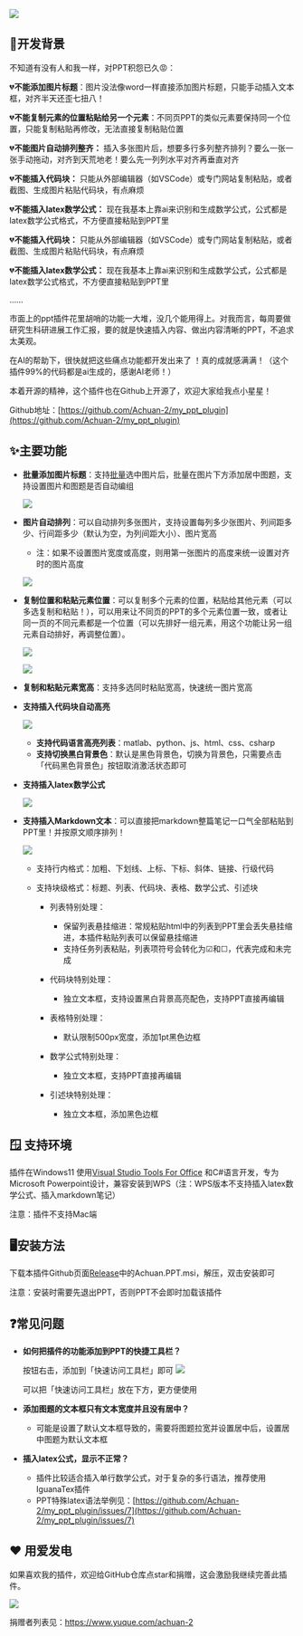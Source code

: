 ![](https://fastly.jsdelivr.net/gh/Achuan-2/PicBed/assets/20250117115019-2025-01-17.png)

## 📝开发背景

不知道有没有人和我一样，对PPT积怨已久😡：

💔**不能添加图片标题**：图片没法像word一样直接添加图片标题，只能手动插入文本框，对齐半天还歪七扭八！

💔**不能复制元素的位置粘贴给另一个元素**：不同页PPT的类似元素要保持同一个位置，只能复制粘贴再修改，无法直接复制粘贴位置

💔**不能图片自动排列整齐：**    插入多张图片后，想要多行多列整齐排列？要么一张一张手动拖动，对齐到天荒地老！要么先一列列水平对齐再垂直对齐

💔**不能插入代码块：**    只能从外部编辑器（如VSCode）或专门网站复制粘贴，或者截图、生成图片粘贴代码块，有点麻烦

💔**不能插入latex数学公式：**    现在我基本上靠ai来识别和生成数学公式，公式都是latex数学公式格式，不方便直接粘贴到PPT里

💔**不能插入代码块：**   只能从外部编辑器（如VSCode）或专门网站复制粘贴，或者截图、生成图片粘贴代码块，有点麻烦

💔**不能插入latex数学公式：**   现在我基本上靠ai来识别和生成数学公式，公式都是latex数学公式格式，不方便直接粘贴到PPT里

……

市面上的ppt插件花里胡哨的功能一大堆，没几个能用得上。对我而言，每周要做研究生科研进展工作汇报，要的就是快速插入内容、做出内容清晰的PPT，不追求太美观。

在AI的帮助下，很快就把这些痛点功能都开发出来了   ！真的成就感满满！（这个插件99%的代码都是ai生成的，感谢AI老师！）

本着开源的精神，这个插件也在Github上开源了，欢迎大家给我点小星星！

Github地址：[https://github.com/Achuan-2/my_ppt_plugin](https://github.com/Achuan-2/my_ppt_plugin)

## ✨主要功能

* **批量添加图片标题**：支持<u>批量</u>选中图片后，批量在图片下方添加居中图题，支持设置图片和图题是否自动编组

  ![](https://fastly.jsdelivr.net/gh/Achuan-2/PicBed/assets/20250116004806-2025-01-16.png)
* **图片自动排列**：可以自动排列多张图片，支持设置每列多少张图片、列间距多少、行间距多少（默认为空，为列间距大小）、图片宽高

  * 注：如果不设置图片宽度或高度，则用第一张图片的高度来统一设置对齐时的图片高度

  ![](https://fastly.jsdelivr.net/gh/Achuan-2/PicBed/assets/20250116004816-2025-01-16.png)
* **复制位置和粘贴元素位置**：可以复制多个元素的位置，粘贴给其他元素（可以多选复制和粘贴！），可以用来让不同页的PPT的多个元素位置一致，或者让同一页的不同元素都是一个位置（可以先排好一组元素，用这个功能让另一组元素自动排好，再调整位置）。

  ![](https://fastly.jsdelivr.net/gh/Achuan-2/PicBed/assets/复制粘贴位置-2025-01-17.gif)

  ![](https://fastly.jsdelivr.net/gh/Achuan-2/PicBed/assets/复制粘贴位置-2025-01-16.gif)
* **复制和粘贴元素宽高**：支持多选同时粘贴宽高，快速统一图片宽高
* **支持插入代码块自动高亮**

  ![](https://fastly.jsdelivr.net/gh/Achuan-2/PicBed/assets/20250116004856-2025-01-16.png)

  * **支持代码语言高亮列表**：matlab、python、js、html、css、csharp
  * **支持切换黑白背景色**：默认是黑色背景色，切换为背景色，只需要点击「代码黑色背景色」按钮取消激活状态即可
* **支持插入latex数学公式**

  ![](https://fastly.jsdelivr.net/gh/Achuan-2/PicBed/assets/20250116004910-2025-01-16.png)
* **支持插入Markdown文本**：可以直接把markdown整篇笔记一口气全部粘贴到PPT里！并按原文顺序排列！

  ![](https://fastly.jsdelivr.net/gh/Achuan-2/PicBed/assets/20250116004919-2025-01-16.png)

  * 支持行内格式：加粗、下划线、上标、下标、斜体、链接、行级代码
  * 支持块级格式：标题、列表、代码块、表格、数学公式、引述块

    * 列表特别处理：

      * 保留列表悬挂缩进：常规粘贴html中的列表到PPT里会丢失悬挂缩进，本插件粘贴列表可以保留悬挂缩进
      * 支持任务列表粘贴，列表项符号会转化为☑和☐，代表完成和未完成
    * 代码块特别处理：

      * 独立文本框，支持设置黑白背景高亮配色，支持PPT直接再编辑
    * 表格特别处理：

      * 默认限制500px宽度，添加1pt黑色边框
    * 数学公式特别处理：

      * 独立文本框，支持PPT直接再编辑
    * 引述块特别处理：

      * 独立文本框，添加黑色边框

## 🪟 支持环境

插件在Windows11 使用[Visual Studio Tools For Office](https://www.visualstudio.com/de/vs/office-tools/) 和C#语言开发，专为Microsoft Powerpoint设计，兼容安装到WPS（注：WPS版本不支持插入latex数学公式、插入markdown笔记）

注意：插件不支持Mac端

## 🖥️安装方法

下载本插件Github页面[Release](https://github.com/Achuan-2/my_ppt_plugin/releases)中的Achuan.PPT.msi，解压，双击安装即可

注意：安装时需要先退出PPT，否则PPT不会即时加载该插件

## ❓常见问题

* **如何把插件的功能添加到PPT的快捷工具栏？**

  按钮右击，添加到「快速访问工具栏」即可
  ![](https://fastly.jsdelivr.net/gh/Achuan-2/PicBed/assets/PixPin_2025-01-16_16-56-07-2025-01-16.png)

  可以把「快速访问工具栏」放在下方，更方便使用
* **添加图题的文本框只有文本宽度并且没有居中？**

  * 可能是设置了默认文本框导致的，需要将图题拉宽并设置居中后，设置居中图题为默认文本框
* **插入latex公式，显示不正常？**

  * 插件比较适合插入单行数学公式，对于复杂的多行语法，推荐使用IguanaTex插件
  * PPT特殊latex语法举例见：[https://github.com/Achuan-2/my_ppt_plugin/issues/7](https://github.com/Achuan-2/my_ppt_plugin/issues/7)

## ❤️ 用爱发电

如果喜欢我的插件，欢迎给GitHub仓库点star和捐赠，这会激励我继续完善此插件。

![](https://fastly.jsdelivr.net/gh/Achuan-2/PicBed/assets/20241118182532-2024-11-18.png)

捐赠者列表见：https://www.yuque.com/achuan-2
